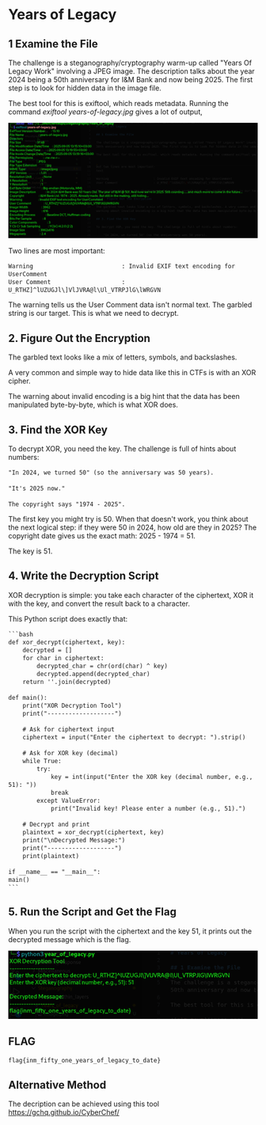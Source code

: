 # Years of Legacy

## 1 Examine the File

The challenge is a steganography/cryptography warm-up called "Years Of Legacy Work" involving a JPEG image. The description talks about the year 2024 being a 50th anniversary for I&M Bank and now being 2025. The first step is to look for hidden data in the image file.

The best tool for this is exiftool, which reads metadata. Running the command *exiftool years-of-legacy.jpg* gives a lot of output,

![alt text](image.png)

Two lines are most important:

    Warning                         : Invalid EXIF text encoding for UserComment
    User Comment                    : U_RTHZ]^lUZUGJl\]VlJVRA@l\Ul_VTRPJlG\lWRGVN

The warning tells us the User Comment data isn't normal text. The garbled string is our target. This is what we need to decrypt.

## 2. Figure Out the Encryption

The garbled text looks like a mix of letters, symbols, and backslashes.

A very common and simple way to hide data like this in CTFs is with an XOR cipher.

The warning about invalid encoding is a big hint that the data has been manipulated byte-by-byte, which is what XOR does.

## 3. Find the XOR Key

To decrypt XOR, you need the key. The challenge is full of hints about numbers:

    "In 2024, we turned 50" (so the anniversary was 50 years).

    "It's 2025 now."

    The copyright says "1974 - 2025".

The first key you might try is 50. When that doesn't work, you think about the next logical step: if they were 50 in 2024, how old are they in 2025? The copyright date gives us the exact math: 2025 - 1974 = 51.

The key is 51.

## 4. Write the Decryption Script

XOR decryption is simple: you take each character of the ciphertext, XOR it with the key, and convert the result back to a character.

This Python script does exactly that:
    
    ```bash
    def xor_decrypt(ciphertext, key):
        decrypted = []
        for char in ciphertext:
            decrypted_char = chr(ord(char) ^ key)
            decrypted.append(decrypted_char)
        return ''.join(decrypted)

    def main():
        print("XOR Decryption Tool")
        print("-------------------")
    
        # Ask for ciphertext input
        ciphertext = input("Enter the ciphertext to decrypt: ").strip()
    
        # Ask for XOR key (decimal)
        while True:
            try:
                key = int(input("Enter the XOR key (decimal number, e.g., 51): "))
                break
            except ValueError:
                print("Invalid key! Please enter a number (e.g., 51).")
    
        # Decrypt and print
        plaintext = xor_decrypt(ciphertext, key)
        print("\nDecrypted Message:")
        print("-------------------")
        print(plaintext)

    if __name__ == "__main__":
    main()
    ```

## 5. Run the Script and Get the Flag

When you run the script with the ciphertext and the key 51, it prints out the decrypted message which is the flag.

![alt text](image-1.png)

## FLAG

    flag{inm_fifty_one_years_of_legacy_to_date}

## Alternative Method
The decription can be achieved using this tool https://gchq.github.io/CyberChef/ 
